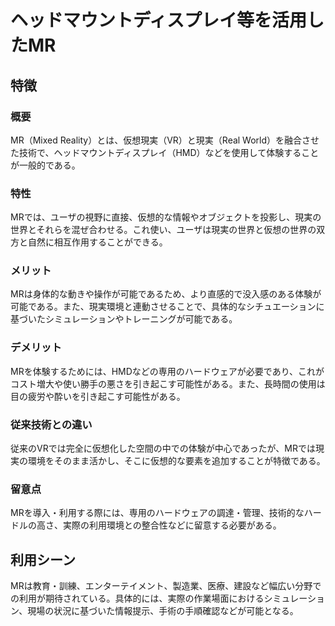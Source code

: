 # ヘッドマウントディスプレイ等を活用したMR
## 特徴
### 概要
MR（Mixed Reality）とは、仮想現実（VR）と現実（Real World）を融合させた技術で、ヘッドマウントディスプレイ（HMD）などを使用して体験することが一般的である。

### 特性
MRでは、ユーザの視野に直接、仮想的な情報やオブジェクトを投影し、現実の世界とそれらを混ぜ合わせる。これ使い、ユーザは現実の世界と仮想の世界の双方と自然に相互作用することができる。

### メリット
MRは身体的な動きや操作が可能であるため、より直感的で没入感のある体験が可能である。また、現実環境と連動させることで、具体的なシチュエーションに基づいたシミュレーションやトレーニングが可能である。

### デメリット
MRを体験するためには、HMDなどの専用のハードウェアが必要であり、これがコスト増大や使い勝手の悪さを引き起こす可能性がある。また、長時間の使用は目の疲労や酔いを引き起こす可能性がある。

### 従来技術との違い
従来のVRでは完全に仮想化した空間の中での体験が中心であったが、MRでは現実の環境をそのまま活かし、そこに仮想的な要素を追加することが特徴である。

### 留意点
MRを導入・利用する際には、専用のハードウェアの調達・管理、技術的なハードルの高さ、実際の利用環境との整合性などに留意する必要がある。

## 利用シーン
MRは教育・訓練、エンターテイメント、製造業、医療、建設など幅広い分野での利用が期待されている。具体的には、実際の作業場面におけるシミュレーション、現場の状況に基づいた情報提示、手術の手順確認などが可能となる。